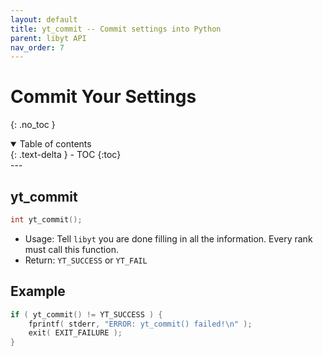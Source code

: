 ```yaml
---
layout: default
title: yt_commit -- Commit settings into Python
parent: libyt API
nav_order: 7
---
```

# Commit Your Settings
{: .no_toc }
<details open markdown="block">
  <summary>
    Table of contents
  </summary>
  {: .text-delta }
- TOC
{:toc}
</details>
---

## yt_commit
```cpp
int yt_commit();
```
- Usage: Tell `libyt` you are done filling in all the information. Every rank must call this function.
- Return: `YT_SUCCESS` or `YT_FAIL`

## Example
```cpp
if ( yt_commit() != YT_SUCCESS ) {
    fprintf( stderr, "ERROR: yt_commit() failed!\n" );  
    exit( EXIT_FAILURE );  
}
```